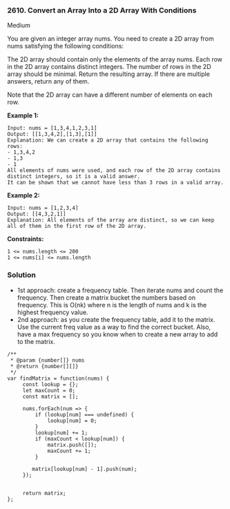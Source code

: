 ### 2610. Convert an Array Into a 2D Array With Conditions

Medium

You are given an integer array nums. You need to create a 2D array from nums satisfying the following conditions:

The 2D array should contain only the elements of the array nums.
Each row in the 2D array contains distinct integers.
The number of rows in the 2D array should be minimal.
Return the resulting array. If there are multiple answers, return any of them.

Note that the 2D array can have a different number of elements on each row.

 

**Example 1:**
```
Input: nums = [1,3,4,1,2,3,1]
Output: [[1,3,4,2],[1,3],[1]]
Explanation: We can create a 2D array that contains the following rows:
- 1,3,4,2
- 1,3
- 1
All elements of nums were used, and each row of the 2D array contains distinct integers, so it is a valid answer.
It can be shown that we cannot have less than 3 rows in a valid array.
```

**Example 2:**
```
Input: nums = [1,2,3,4]
Output: [[4,3,2,1]]
Explanation: All elements of the array are distinct, so we can keep all of them in the first row of the 2D array.
``` 

**Constraints:**
```
1 <= nums.length <= 200
1 <= nums[i] <= nums.length
```

### Solution
- 1st approach: create a frequency table. Then iterate nums and count the frequency. Then create a matrix bucket the numbers based on frequency. This is O(nk) where n is the length of nums and k is the highest frequency value.
- 2nd approach: as you create the frequency table, add it to the matrix. Use the current freq value as a way to find the correct bucket. Also, have a max frequency so you know when to create a new array to add to the matrix.

```
/**
 * @param {number[]} nums
 * @return {number[][]}
 */
var findMatrix = function(nums) {
     const lookup = {};
     let maxCount = 0;
     const matrix = [];

     nums.forEach(num => {
         if (lookup[num] === undefined) {
             lookup[num] = 0;
         }
         lookup[num] += 1;
         if (maxCount < lookup[num]) {
             matrix.push([]);
             maxCount += 1;
         }

        matrix[lookup[num] - 1].push(num);
     });

    
     return matrix;
};
```
